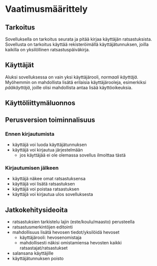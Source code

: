# Vaatimusmäärittely

## Tarkoitus
Sovelluksella on tarkoitus seurata ja pitää kirjaa käyttäjän ratsastuksista. Sovellusta on tarkoitus käyttää rekisteröimällä käyttäjätunnuksen, joilla kaikilla on yksilöllinen ratsastuspäiväkirja.

## Käyttäjät
Aluksi sovelluksessa on vain yksi käyttäjärooli, _normaali käyttäjä_. Myöhemmin on mahdollista lisätä erilaisia käyttäjärooleja, esimerkiksi _pääkäyttäjä_, joille olisi mahdollista antaa lisää käyttöoikeuksia.

## Käyttöliittymäluonnos

## Perusversion toiminnalisuus
  ### Ennen kirjautumista
  - käyttäjä voi luoda käyttäjätunnuksen
  - käyttäjä voi kirjautua järjestelmään
    - jos käyttäjää ei ole olemassa sovellus ilmoittaa tästä
  ### Kirjautumisen jälkeen
  - käyttäjä näkee omat ratsastuksensa
  - käyttäjä voi lisätä ratsastuksen
  - käyttäjä voi poistaa ratsastuksen
  - käyttäjä voi kirjautua ulos sovelluksesta
  
## Jatkokehitysideoita
- ratsastuksien tarkistelu lajin (este/koulu/maasto) perusteella
- ratsastusmerkintöjen editointi
- mahdollisuus lisätä hevosen tiedot/yksilöidä hevoset
  - käyttäjärooli: hevosenomistaja
  - mahdollisesti näkisi omistamiensa hevosten kaikki ratsastajat/ratsastukset
- salansana käyttäjille
- käyttäjätunnuksen poisto
